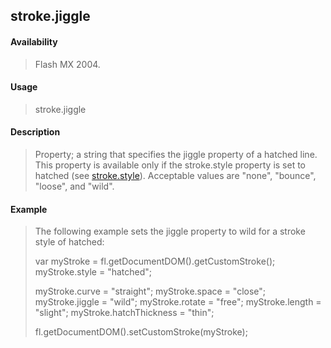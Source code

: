 ## stroke.jiggle

#### Availability

> Flash MX 2004.

#### Usage

> stroke.jiggle

#### Description

> Property; a string that specifies the jiggle property of a hatched line. This property is available only if the stroke.style property is set to hatched (see [stroke.style](#_bookmark898)). Acceptable values are "none", "bounce", "loose", and "wild".

#### Example

> The following example sets the jiggle property to wild for a stroke style of hatched:
>
> var myStroke = fl.getDocumentDOM().getCustomStroke(); myStroke.style = "hatched";
>
> myStroke.curve = "straight"; myStroke.space = "close"; myStroke.jiggle = "wild"; myStroke.rotate = "free"; myStroke.length = "slight"; myStroke.hatchThickness = "thin";
>
> fl.getDocumentDOM().setCustomStroke(myStroke);
